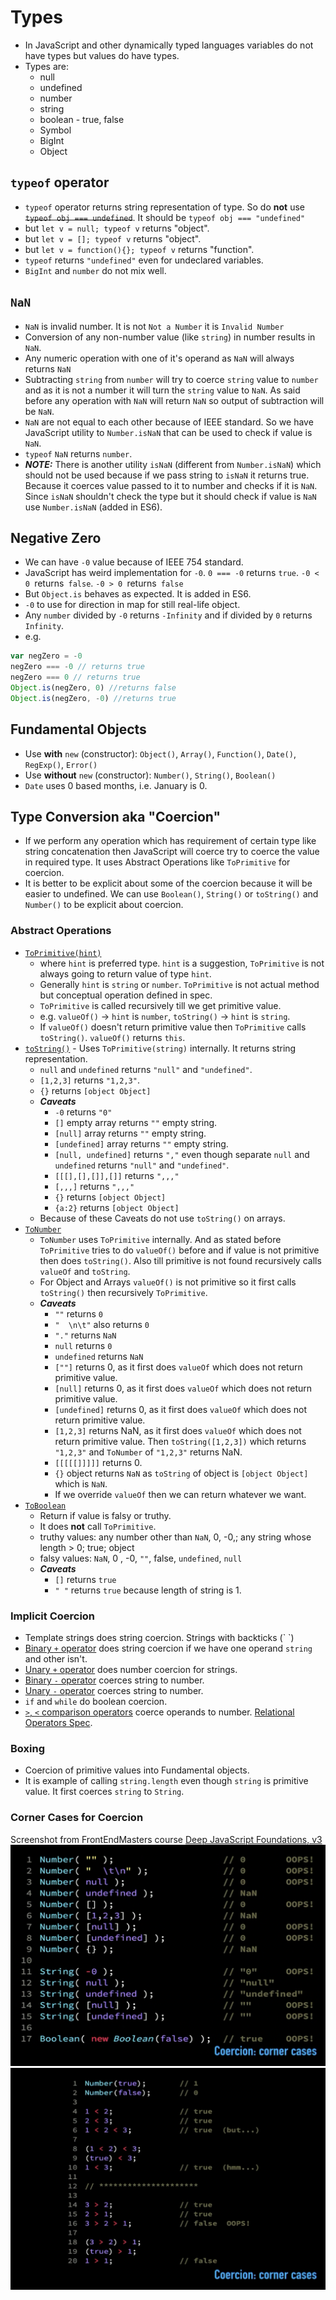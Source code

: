 # Types
- In JavaScript and other dynamically typed languages variables do not have types
but values do have types.
- Types are:
    - null
    - undefined
    - number
    - string
    - boolean - true, false
    - Symbol
    - BigInt
    - Object
## `typeof` operator
- `typeof` operator returns string representation of type.
So do **not** use ~~`typeof obj === undefined`~~. It should be `typeof obj === "undefined"`
- but `let v = null; typeof v` returns "object".
- but `let v = []; typeof v` returns "object".
- but `let v = function(){}; typeof v` returns "function".
- `typeof` returns `"undefined"` even for undeclared variables.
- `BigInt` and `number` do not mix well.
## `NaN`
- `NaN` is invalid number. It is not `Not a Number` it is `Invalid Number`
- Conversion of any non-number value (like `string`) in number results in `NaN`.
- Any numeric operation with one of it's operand as `NaN` will always returns `NaN`
- Subtracting `string` from `number` will try to coerce `string` value to `number`
and as it is not a number it will turn the `string` value to `NaN`.
 As said before any operation with `NaN` will return `NaN` so output of subtraction will be `NaN`.
- `NaN` are not equal to each other because of IEEE standard.
So we have JavaScript utility to `Number.isNaN` that can be used to check if value is `NaN`.
- `typeof` `NaN` returns `number`.
- ***NOTE:*** There is another utility `isNaN` (different from `Number.isNaN`) which
should not be used because if we pass string to `isNaN` it returns true.
Because it coerces value passed to it to number and checks if it is `NaN`.
Since `isNaN` shouldn't check the type but it should check if value is `NaN` use `Number.isNaN` (added in ES6).
## Negative Zero
- We can have `-0` value because of IEEE 754 standard.
- JavaScript has weird implementation for `-0`.
 `0 === -0` returns `true`. `-0 < 0 `returns` false`. `-0 > 0 `returns` false`
- But `Object.is` behaves as expected. It is added in ES6.
- `-0` to use for direction in map for still real-life object.
- Any `number` divided by `-0` returns `-Infinity` and if divided by `0` returns `Infinity`.
- e.g.
```javascript
var negZero = -0
negZero === -0 // returns true
negZero === 0 // returns true
Object.is(negZero, 0) //returns false
Object.is(negZero, -0) //returns true
```
## Fundamental Objects
- Use **with** `new` (constructor): `Object()`, `Array()`, `Function()`, `Date()`, `RegExp()`, `Error()`
- Use **without** `new` (constructor): `Number()`, `String()`, `Boolean()`
- `Date` uses 0 based months, i.e. January is 0.

## Type Conversion aka "Coercion"
- If we perform any operation which has requirement of certain type like string concatenation then JavaScript will coerce try to coerce the value in required type. It uses Abstract Operations like `ToPrimitive` for coercion.
- It is better to be explicit about some of the coercion because it will be easier to undefined. We can use `Boolean()`, `String()` or `toString()` and `Number()` to be explicit about coercion.
### Abstract Operations
- [`ToPrimitive(hint)`](https://262.ecma-international.org/9.0/#sec-toprimitive)
    - where `hint` is preferred type. `hint` is a suggestion, `ToPrimitive` is not always going to return value of type `hint`.
    - Generally `hint` is `string` or `number`. `ToPrimitive` is not actual method but conceptual operation defined in spec.
    - `ToPrimitive` is called recursively till we get primitive value. <br>
    - e.g. `valueOf()` -> `hint` is `number`, `toString()` -> `hint` is `string`.
    - If `valueOf()` doesn't return primitive value then `ToPrimitive` calls `toString()`. `valueOf()` returns `this`.
- [`toString()`](https://262.ecma-international.org/9.0/#sec-tostring) - Uses `ToPrimitive(string)` internally.
    It returns string representation.<br>
    - `null` and `undefined` returns `"null"` and `"undefined"`.
    - `[1,2,3]` returns `"1,2,3"`.
    - `{}` returns `[object Object]`<br>
    - ***Caveats***
        - `-0` returns `"0"`
        - `[]` empty array returns `""` empty string.
        - `[null]` array returns `""` empty string.
        - `[undefined]` array returns `""` empty string.
        - `[null, undefined]` returns `","` even though separate `null` and `undefined` returns `"null"` and `"undefined"`.
        - `[[[],[],[]],[]]` returns `",,,"`
        - `[,,,]` returns `",,,"`
        - `{}` returns `[object Object]`
        - `{a:2}` returns `[object Object]`
    - Because of these Caveats do not use `toString()` on arrays.
- [`ToNumber`](https://262.ecma-international.org/9.0/#sec-tonumber)
    - `ToNumber` uses `ToPrimitive` internally. And as stated before `ToPrimitive`
     tries to do `valueOf()` before and if value is not primitive then does
    `toString()`. Also till primitive is not found recursively calls `valueOf` and `toString`.
    - For Object and Arrays `valueOf()` is not primitive so it first calls
     `toString()` then recursively `ToPrimitive`.
    - ***Caveats***
        - `""` returns `0`
        - `"  \n\t"` also returns `0`
        - `"."` returns `NaN`
        - `null` returns `0`
        - `undefined` returns `NaN`
        - `[""]` returns 0, as it first does `valueOf` which does not return primitive value.
        - `[null]` returns 0, as it first does `valueOf` which does not return primitive value.
        - `[undefined]` returns 0, as it first does `valueOf` which does not return primitive value.
        - `[1,2,3]` returns NaN, as it first does `valueOf` which does not return primitive value.
        Then `toString([1,2,3])` which returns `"1,2,3"` and `ToNumber` of `"1,2,3"` returns NaN.
        - `[[[[[]]]]]` returns 0.
        - `{}` object returns `NaN` as `toString` of object is `[object Object]` which is `NaN`.
        - If we override `valueOf` then we can return whatever we want.
- [`ToBoolean`](https://262.ecma-international.org/9.0/#sec-toboolean)
    - Return if value is falsy or truthy.
    - It does **not** call `ToPrimitive`.
    - truthy values: any number other than `NaN`, 0, -0,; any string whose length > 0; true; object
    - falsy values: `NaN`, 0 , -0, `""`, false, `undefined`, `null`
    - ***Caveats***
        - `[]` returns `true`
        - `" "` returns `true` because length of string is 1.
### Implicit Coercion
- Template strings does string coercion. Strings with backticks (\`  \`)
- [Binary `+` operator](https://262.ecma-international.org/9.0/#sec-addition-operator-plus-runtime-semantics-evaluation) does string coercion if we have one operand `string` and other isn't.
- [Unary `+` operator](https://262.ecma-international.org/9.0/#sec-unary-plus-operator-runtime-semantics-evaluation) does number coercion for strings.
- [Binary `-` operator](https://262.ecma-international.org/9.0/#sec-subtraction-operator-minus-runtime-semantics-evaluation) coerces string to number.
- [Unary `-` operator](https://262.ecma-international.org/9.0/#sec-unary-minus-operator-runtime-semantics-evaluation) coerces string to number.
- `if` and `while` do boolean coercion.
- [`>`, `<`  comparison operators](https://262.ecma-international.org/9.0/#sec-abstract-relational-comparison) coerce operands to number. [Relational Operators Spec](https://262.ecma-international.org/9.0/#sec-relational-operators).
### Boxing
- Coercion of primitive values into Fundamental objects.
- It is example of calling `string.length` even though `string` is primitive value. It first coerces `string` to `String`.
### Corner Cases for Coercion
Screenshot from FrontEndMasters course [Deep JavaScript Foundations, v3](https://frontendmasters.com/courses/deep-javascript-v3/)
![Corner Cases](./type-coercion-corner-cases.png)
![Corner Cases2](./type-coercion-corner-cases-2.png)
